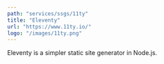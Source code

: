 ```yaml
---
path: "services/ssgs/11ty"
title: "Eleventy"
url: "https://www.11ty.io/"
logo: "/images/11ty.png"
---
```


Eleventy is a simpler static site generator in Node.js.
